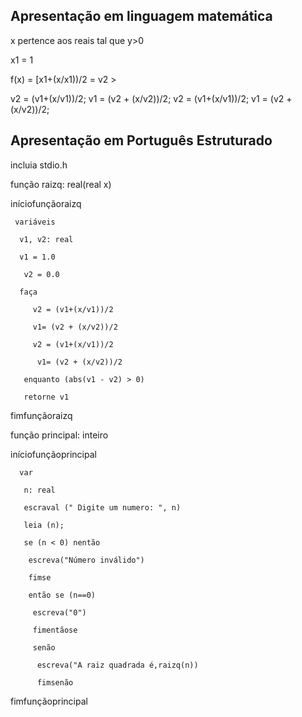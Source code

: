 ## Apresentação em linguagem matemática

x pertence aos reais tal que y>0


x1 = 1

f(x) = [x1+(x/x1))/2 = v2 > 

v2 = (v1+(x/v1))/2;
v1 = (v2 + (x/v2))/2;
v2 = (v1+(x/v1))/2;
v1 = (v2 + (x/v2))/2;


## Apresentação em Português Estruturado

incluia stdio.h

 função raizq: real(real x)

iníciofunçãoraizq

     variáveis 
 
      v1, v2: real

      v1 = 1.0
  
       v2 = 0.0
  
      faça
   
         v2 = (v1+(x/v1))/2
              
         v1= (v2 + (x/v2))/2
              
         v2 = (v1+(x/v1))/2
              
          v1= (v2 + (x/v2))/2
              
       enquanto (abs(v1 - v2) > 0)
        
       retorne v1
        
fimfunçãoraizq




função principal: inteiro

iníciofunçãoprincipal

      var 

       n: real

       escraval (" Digite um numero: ", n)

       leia (n);

       se (n < 0) nentão

        escreva("Número inválido")
  
        fimse
  
        então se (n==0)

         escreva("0")
  
         fimentãose
  
         senão 

          escreva("A raiz quadrada é,raizq(n))
  
          fimsenão

fimfunçãoprincipal



